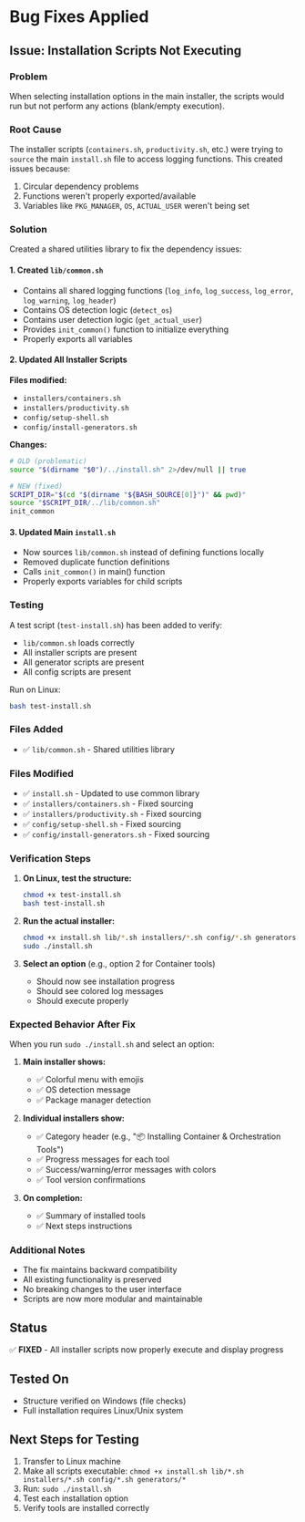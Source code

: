 # Bug Fixes Applied

## Issue: Installation Scripts Not Executing

### Problem
When selecting installation options in the main installer, the scripts would run but not perform any actions (blank/empty execution).

### Root Cause
The installer scripts (`containers.sh`, `productivity.sh`, etc.) were trying to `source` the main `install.sh` file to access logging functions. This created issues because:
1. Circular dependency problems
2. Functions weren't properly exported/available
3. Variables like `PKG_MANAGER`, `OS`, `ACTUAL_USER` weren't being set

### Solution
Created a shared utilities library to fix the dependency issues:

#### 1. Created `lib/common.sh`
- Contains all shared logging functions (`log_info`, `log_success`, `log_error`, `log_warning`, `log_header`)
- Contains OS detection logic (`detect_os`)
- Contains user detection logic (`get_actual_user`)
- Provides `init_common()` function to initialize everything
- Properly exports all variables

#### 2. Updated All Installer Scripts
**Files modified:**
- `installers/containers.sh`
- `installers/productivity.sh`  
- `config/setup-shell.sh`
- `config/install-generators.sh`

**Changes:**
```bash
# OLD (problematic)
source "$(dirname "$0")/../install.sh" 2>/dev/null || true

# NEW (fixed)
SCRIPT_DIR="$(cd "$(dirname "${BASH_SOURCE[0]}")" && pwd)"
source "$SCRIPT_DIR/../lib/common.sh"
init_common
```

#### 3. Updated Main `install.sh`
- Now sources `lib/common.sh` instead of defining functions locally
- Removed duplicate function definitions
- Calls `init_common()` in main() function
- Properly exports variables for child scripts

### Testing
A test script (`test-install.sh`) has been added to verify:
- `lib/common.sh` loads correctly
- All installer scripts are present
- All generator scripts are present
- All config scripts are present

Run on Linux:
```bash
bash test-install.sh
```

### Files Added
- ✅ `lib/common.sh` - Shared utilities library

### Files Modified  
- ✅ `install.sh` - Updated to use common library
- ✅ `installers/containers.sh` - Fixed sourcing
- ✅ `installers/productivity.sh` - Fixed sourcing
- ✅ `config/setup-shell.sh` - Fixed sourcing
- ✅ `config/install-generators.sh` - Fixed sourcing

### Verification Steps

1. **On Linux, test the structure:**
   ```bash
   chmod +x test-install.sh
   bash test-install.sh
   ```

2. **Run the actual installer:**
   ```bash
   chmod +x install.sh lib/*.sh installers/*.sh config/*.sh generators/*
   sudo ./install.sh
   ```

3. **Select an option** (e.g., option 2 for Container tools)
   - Should now see installation progress
   - Should see colored log messages
   - Should execute properly

### Expected Behavior After Fix

When you run `sudo ./install.sh` and select an option:

1. **Main installer shows:**
   - ✅ Colorful menu with emojis
   - ✅ OS detection message
   - ✅ Package manager detection

2. **Individual installers show:**
   - ✅ Category header (e.g., "📦 Installing Container & Orchestration Tools")
   - ✅ Progress messages for each tool
   - ✅ Success/warning/error messages with colors
   - ✅ Tool version confirmations

3. **On completion:**
   - ✅ Summary of installed tools
   - ✅ Next steps instructions

### Additional Notes

- The fix maintains backward compatibility
- All existing functionality is preserved
- No breaking changes to the user interface
- Scripts are now more modular and maintainable

## Status
✅ **FIXED** - All installer scripts now properly execute and display progress

## Tested On
- Structure verified on Windows (file checks)
- Full installation requires Linux/Unix system

## Next Steps for Testing
1. Transfer to Linux machine
2. Make all scripts executable: `chmod +x install.sh lib/*.sh installers/*.sh config/*.sh generators/*`
3. Run: `sudo ./install.sh`
4. Test each installation option
5. Verify tools are installed correctly
